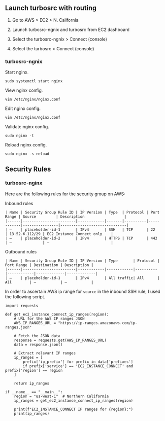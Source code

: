 ## Launch turbosrc with routing

1. Go to AWS > EC2 > N. California

2. Launch turbosrc-ngnix and turbosrc from EC2 dashboard

3. Select the turbosrc-ngnix > Connect (console)

3. Select the turbosrc > Connect (console)

### turbosrc-ngnix

Start nginx.

```
sudo systemctl start nginx
```

View nginx config.

```
vim /etc/nginx/nginx.conf
```

Edit nginx config.

```
vim /etc/nginx/nginx.conf
```

Validate nginx config.

```
sudo nginx -t
```

Reload nginx config.

```
sudo nginx -s reload
```

## Security Rules

### turbosrc-nginx

Here are the following rules for the security group on AWS:

Inbound rules

```
| Name | Security Group Rule ID | IP Version | Type  | Protocol | Port Range | Source         | Description                  |
|------|------------------------|------------|-------|----------|------------|----------------|------------------------------|
| –    | placeholder-id-1       | IPv4       | SSH   | TCP      | 22         | 13.52.6.112/29 | EC2 Instance Connect only    |
| –    | placeholder-id-2       | IPv4       | HTTPS | TCP      | 443        | –              | –                            |

```

Outbound rules

```
| Name | Security Group Rule ID | IP Version | Type       | Protocol | Port Range | Destination | Description |
|------|------------------------|------------|------------|----------|------------|-------------|-------------|
| –    | placeholder-id-1       | IPv4       | All traffic| All      | All        | –           | –           |
```

In order to ascertain AWS ip range for `source` in the inbound SSH rule, I used the following script.

```
import requests

def get_ec2_instance_connect_ip_ranges(region):
    # URL for the AWS IP ranges JSON
    AWS_IP_RANGES_URL = "https://ip-ranges.amazonaws.com/ip-ranges.json"

    # Fetch the JSON data
    response = requests.get(AWS_IP_RANGES_URL)
    data = response.json()

    # Extract relevant IP ranges
    ip_ranges = [
        prefix['ip_prefix'] for prefix in data['prefixes']
        if prefix['service'] == 'EC2_INSTANCE_CONNECT' and prefix['region'] == region
    ]

    return ip_ranges

if __name__ == "__main__":
    region = "us-west-1"  # Northern California
    ip_ranges = get_ec2_instance_connect_ip_ranges(region)

    print(f"EC2_INSTANCE_CONNECT IP ranges for {region}:")
    print(ip_ranges)
```

